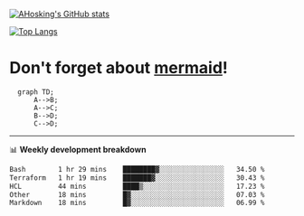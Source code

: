 [![AHosking's GitHub stats](https://github-readme-stats.vercel.app/api?username=ahosking&count_private=true&show_icons=true&theme=onedark&hide_rank=true&include_all_commits=true)](https://github.com/ahosking)

[![Top Langs](https://github-readme-stats.vercel.app/api/top-langs/?username=ahosking&layout=compact&theme=onedark)](https://github.com/ahosking)


# Don't forget about [mermaid](https://github.blog/2022-02-14-include-diagrams-markdown-files-mermaid/)!

```mermaid
  graph TD;
      A-->B;
      A-->C;
      B-->D;
      C-->D;
```
-------

📊 **Weekly development breakdown**

<!--START_SECTION:waka-->

```txt
Bash        1 hr 29 mins    ████████▓░░░░░░░░░░░░░░░░   34.50 %
Terraform   1 hr 19 mins    ███████▓░░░░░░░░░░░░░░░░░   30.43 %
HCL         44 mins         ████▒░░░░░░░░░░░░░░░░░░░░   17.23 %
Other       18 mins         █▓░░░░░░░░░░░░░░░░░░░░░░░   07.03 %
Markdown    18 mins         █▓░░░░░░░░░░░░░░░░░░░░░░░   06.99 %
```

<!--END_SECTION:waka-->
